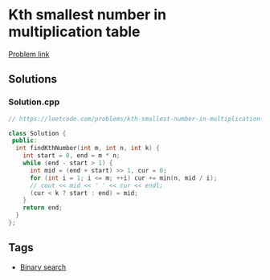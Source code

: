 # Kth smallest number in multiplication table

[Problem link](https://leetcode.com/problems/kth-smallest-number-in-multiplication-table)

## Solutions


### Solution.cpp
```cpp
// https://leetcode.com/problems/kth-smallest-number-in-multiplication-table

class Solution {
 public:
  int findKthNumber(int m, int n, int k) {
    int start = 0, end = m * n;
    while (end - start > 1) {
      int mid = (end + start) >> 1, cur = 0;
      for (int i = 1; i <= m; ++i) cur += min(n, mid / i);
      // cout << mid << ' ' << cur << endl;
      (cur < k ? start : end) = mid;
    }
    return end;
  }
};
```
## Tags

* [Binary search](/README.md#Binary_search)
